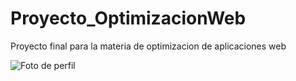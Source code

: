 # Proyecto_OptimizacionWeb
Proyecto final para la materia de optimizacion de aplicaciones web

![Foto de perfil](https://user-images.githubusercontent.com/48306201/218899963-e2b76b0d-10d0-4d24-b509-bad9b008e447.png "Foto de perfil")
